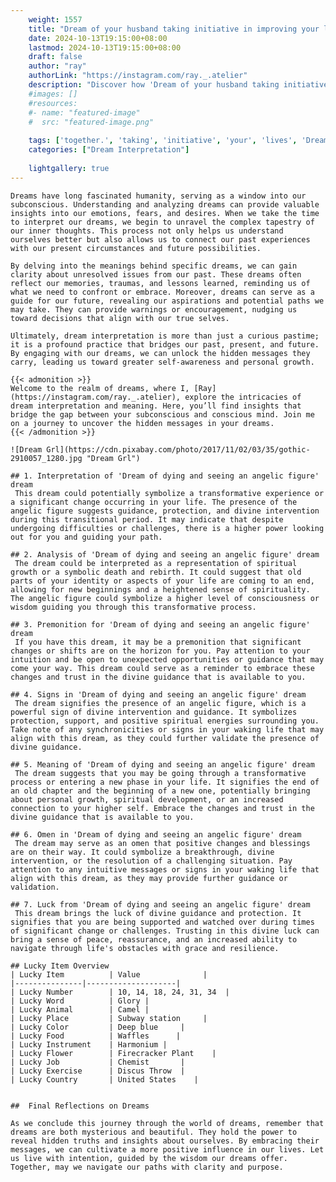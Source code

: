 ```yaml
---
    weight: 1557
    title: "Dream of your husband taking initiative in improving your lives together."  # Assuming 'title' column exists
    date: 2024-10-13T19:15:00+08:00
    lastmod: 2024-10-13T19:15:00+08:00
    draft: false
    author: "ray"
    authorLink: "https://instagram.com/ray._.atelier"
    description: "Discover how 'Dream of your husband taking initiative in improving your lives together.' can interpret your future and uncover its significant meanings in your life."
    #images: []
    #resources:
    #- name: "featured-image"
    #  src: "featured-image.png"
    
    tags: ['together.', 'taking', 'initiative', 'your', 'lives', 'Dream', 'husband', 'in', 'of', 'improving']
    categories: ["Dream Interpretation"]
    
    lightgallery: true
---
```

    
    Dreams have long fascinated humanity, serving as a window into our subconscious. Understanding and analyzing dreams can provide valuable insights into our emotions, fears, and desires. When we take the time to interpret our dreams, we begin to unravel the complex tapestry of our inner thoughts. This process not only helps us understand ourselves better but also allows us to connect our past experiences with our present circumstances and future possibilities.
    
    By delving into the meanings behind specific dreams, we can gain clarity about unresolved issues from our past. These dreams often reflect our memories, traumas, and lessons learned, reminding us of what we need to confront or embrace. Moreover, dreams can serve as a guide for our future, revealing our aspirations and potential paths we may take. They can provide warnings or encouragement, nudging us toward decisions that align with our true selves.
    
    Ultimately, dream interpretation is more than just a curious pastime; it is a profound practice that bridges our past, present, and future. By engaging with our dreams, we can unlock the hidden messages they carry, leading us toward greater self-awareness and personal growth.
    
    {{< admonition >}}
    Welcome to the realm of dreams, where I, [Ray](https://instagram.com/ray._.atelier), explore the intricacies of dream interpretation and meaning. Here, you’ll find insights that bridge the gap between your subconscious and conscious mind. Join me on a journey to uncover the hidden messages in your dreams.
    {{< /admonition >}}
    
    ![Dream Grl](https://cdn.pixabay.com/photo/2017/11/02/03/35/gothic-2910057_1280.jpg "Dream Grl")
    
    ## 1. Interpretation of 'Dream of dying and seeing an angelic figure' dream
     This dream could potentially symbolize a transformative experience or a significant change occurring in your life. The presence of the angelic figure suggests guidance, protection, and divine intervention during this transitional period. It may indicate that despite undergoing difficulties or challenges, there is a higher power looking out for you and guiding your path.
    
    ## 2. Analysis of 'Dream of dying and seeing an angelic figure' dream
     The dream could be interpreted as a representation of spiritual growth or a symbolic death and rebirth. It could suggest that old parts of your identity or aspects of your life are coming to an end, allowing for new beginnings and a heightened sense of spirituality. The angelic figure could symbolize a higher level of consciousness or wisdom guiding you through this transformative process.
    
    ## 3. Premonition for 'Dream of dying and seeing an angelic figure' dream
     If you have this dream, it may be a premonition that significant changes or shifts are on the horizon for you. Pay attention to your intuition and be open to unexpected opportunities or guidance that may come your way. This dream could serve as a reminder to embrace these changes and trust in the divine guidance that is available to you.
    
    ## 4. Signs in 'Dream of dying and seeing an angelic figure' dream
     The dream signifies the presence of an angelic figure, which is a powerful sign of divine intervention and guidance. It symbolizes protection, support, and positive spiritual energies surrounding you. Take note of any synchronicities or signs in your waking life that may align with this dream, as they could further validate the presence of divine guidance.
    
    ## 5. Meaning of 'Dream of dying and seeing an angelic figure' dream
     The dream suggests that you may be going through a transformative process or entering a new phase in your life. It signifies the end of an old chapter and the beginning of a new one, potentially bringing about personal growth, spiritual development, or an increased connection to your higher self. Embrace the changes and trust in the divine guidance that is available to you.
    
    ## 6. Omen in 'Dream of dying and seeing an angelic figure' dream
     The dream may serve as an omen that positive changes and blessings are on their way. It could symbolize a breakthrough, divine intervention, or the resolution of a challenging situation. Pay attention to any intuitive messages or signs in your waking life that align with this dream, as they may provide further guidance or validation.
    
    ## 7. Luck from 'Dream of dying and seeing an angelic figure' dream
     This dream brings the luck of divine guidance and protection. It signifies that you are being supported and watched over during times of significant change or challenges. Trusting in this divine luck can bring a sense of peace, reassurance, and an increased ability to navigate through life's obstacles with grace and resilience.
    
    ## Lucky Item Overview
    | Lucky Item          | Value              |
    |---------------|--------------------|
    | Lucky Number        | 10, 14, 18, 24, 31, 34  |
    | Lucky Word          | Glory |
    | Lucky Animal        | Camel |
    | Lucky Place         | Subway station     |
    | Lucky Color         | Deep blue     |
    | Lucky Food          | Waffles      |
    | Lucky Instrument    | Harmonium |
    | Lucky Flower        | Firecracker Plant    |
    | Lucky Job           | Chemist       |
    | Lucky Exercise      | Discus Throw  |
    | Lucky Country       | United States    |
    
    
    ##  Final Reflections on Dreams
    
    As we conclude this journey through the world of dreams, remember that dreams are both mysterious and beautiful. They hold the power to reveal hidden truths and insights about ourselves. By embracing their messages, we can cultivate a more positive influence in our lives. Let us live with intention, guided by the wisdom our dreams offer. Together, may we navigate our paths with clarity and purpose.
    